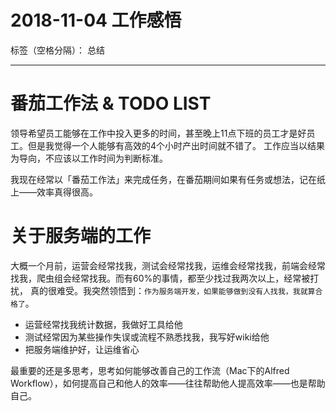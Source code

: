 # 2018-11-04 工作感悟

标签（空格分隔）： 总结

---

# 番茄工作法 & TODO LIST

领导希望员工能够在工作中投入更多的时间，甚至晚上11点下班的员工才是好员工。但是我觉得一个人能够有高效的4个小时产出时间就不错了。
工作应当以结果为导向，不应该以工作时间为判断标准。

我现在经常以「番茄工作法」来完成任务，在番茄期间如果有任务或想法，记在纸上——效率真得很高。

# 关于服务端的工作

大概一个月前，运营会经常找我，测试会经常找我，运维会经常找我，前端会经常找我，爬虫组会经常找我。而有60%的事情，都至少找过我两次以上，经常被打扰，
真的很难受。我突然领悟到：`作为服务端开发，如果能够做到没有人找我，我就算合格了`。

- 运营经常找我统计数据，我做好工具给他
- 测试经常因为某些操作失误或流程不熟悉找我，我写好wiki给他
- 把服务端维护好，让运维省心

最重要的还是多思考，思考如何能够改善自己的工作流（Mac下的Alfred Workflow），如何提高自己和他人的效率——往往帮助他人提高效率——也是帮助自己。
